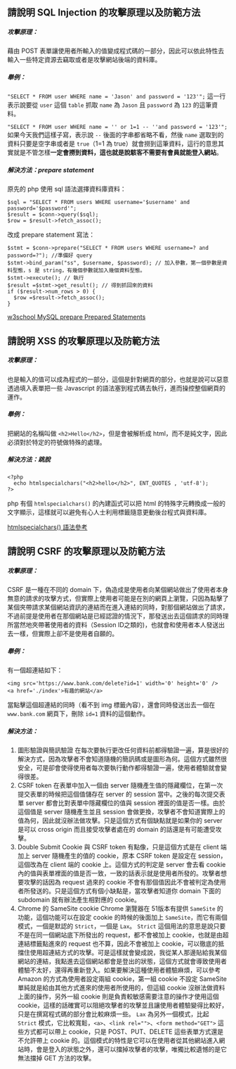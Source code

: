 ## 請說明 SQL Injection 的攻擊原理以及防範方法
##### 攻擊原理：

藉由 POST 表單讓使用者所輸入的值變成程式碼的一部分，因此可以依此特性去輸入一些特定資源去竊取或者是攻擊網站後端的資料庫。

##### 舉例：

`"SELECT * FROM user WHERE name = 'Jason' and password = '123'";`
這一行表示說要從 `user` 這個 `table` 抓取 `name` 為 `Jason` 且 `password` 為 `123` 的這筆資料。

`"SELECT * FROM user WHERE name = '' or 1=1 -- ''and password = '123'";`
如果今天我們這樣子寫，表示說 `--` 後面的字串都省略不看，然後 `name` 選取到的資料只要是空字串或者是 `true`（1=1 為 true）就會撈到這筆資料，這行的意思其實就是不管怎樣**一定會撈到資料，這也就是說駭客不需要有會員就能登入網站**。

##### 解決方法：prepare statement

原先的 php 使用 sql 語法選擇資料庫資料：

```
$sql = "SELECT * FROM users WHERE username='$username' and password='$password'";
$result = $conn->query($sql);
$row = $result->fetch_assoc();
```

改成 prepare statement 寫法：

```
$stmt = $conn->prepare("SELECT * FROM users WHERE username=? and password=?"); //準備好 query
$stmt->bind_param("ss", $username, $password); // 加入參數，第一個參數是資料型態，s 是 string，有幾個參數就加入幾個資料型態。
$stmt->execute(); // 執行
$result =$stmt->get_result(); // 得到抓回來的資料
if ($result->num_rows > 0) {
  $row =$result->fetch_assoc();
}
```
[w3school MySQL prepare ](https://www.w3schools.com/php/php_mysql_prepared_statements.asp)
[Prepared Statements](https://www.php.net/manual/en/mysqli.quickstart.prepared-statements.php)

## 請說明 XSS 的攻擊原理以及防範方法

##### 攻擊原理：

也是輸入的值可以成為程式的一部分，這個是針對網頁的部分，也就是說可以惡意透過填入表單把一些 Javascript 的語法塞到程式碼去執行，進而操控整個網頁的運作。

##### 舉例：

把網站的名稱叫做 `<h2>Hello</h2>`，但是會被解析成 html，而不是純文字，因此必須對於特定的符號做特殊的處理。

##### 解決方法：跳脫

```
<?php
  echo htmlspecialchars("<h2>hello</h2>", ENT_QUOTES , 'utf-8');
?>
```

 php 有個 `htmlspecialchars()` 的內建函式可以把 html 的特殊字元轉換成一般的文字顯示，這樣就可以避免有心人士利用標籤隨意更動後台程式與資料庫。

[htmlspecialchars() 語法參考](http://www.webtech.tw/info.php?tid=PHP_htmlspecialchars_函數功能與用法)


## 請說明 CSRF 的攻擊原理以及防範方法

##### 攻擊原理：
CSRF 是一種在不同的 domain 下，偽造成是使用者向某個網站做出了使用者本身無意的請求的攻擊方式，但實際上使用者可能是在別的網頁上瀏覽，只因為點擊了某個夾帶請求某個網站資訊的連結而在進入連結的同時，對那個網站做出了請求，不過前提是使用者在那個網站是已經認證的情況下，那發送出去這個請求的同時理所當然地夾帶著使用者的資料（Session ID之類的)，也就會和使用者本人發送出去一樣，但實際上卻不是使用者自願的。

##### 舉例：
有一個超連結如下：
```
<img src='https://www.bank.com/delete?id=1' width='0' height='0' />
<a href='./index'>有趣的網站</a>
```
當點擊這個超連結的同時（看不到 img 標籤內容），還會同時發送出去一個在 `www.bank.com` 網頁下，刪除 `id=1` 資料的這個動作。

##### 解決方法：
1. 圖形驗證與簡訊驗證
在每次要執行更改任何資料前都得驗證一遍，算是很好的解決方式，因為攻擊者不會知道隨機的簡訊碼或是圖形為何。這個方式雖然很安全，可是卻會使得使用者每次要執行動作都得驗證一遍，使用者體驗就會變得很差。
2. CSRF token
在表單中加入一個由 server 隨機產生值的隱藏欄位，在第一次提交表單的時候把這個值儲存在 server 的 session 當中。之後的每次提交表單 server 都會比對表單中隱藏欄位的值與 session 裡面的值是否一樣。由於這個值是 server 隨機產生並且 session 會做更換，攻擊者不會知道實際上的值為何，因此就沒辦法做攻擊。只是這個方式有個缺點就是如果你的 server 是可以 cross origin 而且接受攻擊者處在的 domain 的話還是有可能遭受攻擊。
3. Double Submit Cookie
與 CSRF token 有點像，只是這個方式是在 client 端加上 server 隨機產生的值的 cookie，原本 CSRF token 是設定在 session，這個改為在 client 端的 cookie 上。這個方式的判定是 server 會去看 cookie 內的值與表單裡面的值是否一致，一致的話表示就是使用者所發的。攻擊者想要攻擊的話因為 request 過來的 cookie 不會有那個值因此不會被判定為使用者所發送的。只是這個方式有個小缺點是，當攻擊者知道你 domain 下面的 subdomain 就有辦法產生相對應的 cookie。
4. Chrome 的 SameSite cookie
Chrome 瀏覽器在 51版本有提供 `SameSite` 的功能，這個功能可以在設定 cookie 的時候的後面加上 `SameSite`，而它有兩個模式，一個是默認的 `Strict`，一個是 `Lax`。
`Strict` 這個用法的意思是說只要不是在同一個網站底下所發出的 request，都不會被加上 cookie，也就是由超連結標籤點進來的 request 也不算，因此不會被加上 cookie，可以徹底的抵擋住使用超連結方式的攻擊。可是這樣就會變成說，我從某人那邊貼給我某個網站的連結，我點進去這個網站都會是登出的狀態，這個方式就會導致使用者體驗不太好，還得再重新登入。如果要解決這種使用者體驗麻煩，可以參考 Amazon 的方式為使用者設定兩組 cookie，第一組 cookie 不設定 SameSite 單純就是給由其他方式進來的使用者所使用的，但這組 cookie 沒辦法做資料上面的操作，另外一組 cookie 則是負責較敏感需要注意的操作才使用這個 cookie，這樣的話確實可以阻絕攻擊者的攻擊並且讓使用者體驗變得比較好，只是在撰寫程式碼的部分會比較麻煩一些。
`Lax` 為另外一個模式，比起 `Strict` 模式，它比較寬鬆，`<a>`、`<link rel="">`、`<form method="GET">` 這些方式都可以帶上 cookie，只是 POST、PUT、DELETE 這些表單方式還是不允許帶上 cookie 的。這個模式的特性是它可以在使用者從其他網站進入網站時，會是登入的狀態之外，還可以擋掉攻擊者的攻擊，唯獨比較遺憾的是它無法擋掉 GET 方法的攻擊。
